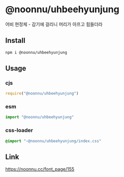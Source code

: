 # @noonnu/uhbeehyunjung
어비 현정체 - 감기에 걸리니 머리가 아프고 힘들더라

## Install
```sh
npm i @noonnu/uhbeehyunjung
```
## Usage
### cjs
```js
require("@noonnu/uhbeehyunjung")
```
### esm
```js
import "@noonnu/uhbeehyunjung"
```
### css-loader
```css
@import "~@noonnu/uhbeehyunjung/index.css"
```

## Link
https://noonnu.cc/font_page/155